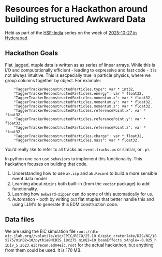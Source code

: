 # Resources for a Hackathon around building structured Awkward Data

Held as part of the [HSF-India](https://research-software-collaborations.org/) series on the week of [2025-10-27 in Hyderabad](https://indico.cern.ch/event/1580053/timetable/).

## Hackathon Goals

Flat, jagged, ntuple data is written as as series of linear arrays. While this is I/O and computationally efficient - leading to expressive and fast code - it is not always intuitive. This is escpecially true in particle physics, where we group columns together by object. For example:

```text
    "TaggerTrackerReconstructedParticles.type": var * int32,
    "TaggerTrackerReconstructedParticles.energy": var * float32,
    "TaggerTrackerReconstructedParticles.momentum.x": var * float32,
    "TaggerTrackerReconstructedParticles.momentum.y": var * float32,
    "TaggerTrackerReconstructedParticles.momentum.z": var * float32,
    "TaggerTrackerReconstructedParticles.referencePoint.x": var * float32,
    "TaggerTrackerReconstructedParticles.referencePoint.y": var * float32,
    "TaggerTrackerReconstructedParticles.referencePoint.z": var * float32,
    "TaggerTrackerReconstructedParticles.charge": var * float32,
    "TaggerTrackerReconstructedParticles.mass": var * float32,
 ```

 You'd really like to refer to all tracks as `event.tracks.px` or similar, or `.pt`.

 In python one can use `behaviors` to implement this functionality. This hackathon focuses on building that code.

 1. Understanding how to use `ak.zip` and `ak.Record` to build a more sensible event data model
 1. Learning about `mixins` both built-in (from the `vector` package) to add functionality.
 1. Learning how `awkward-zipper` can do some of this automatically for us.
 1. Automation - both by writing out flat ntuples that better handle this and using LLM's to generate this EDM construction code.

## Data files

We are using the EIC simulation file `root://dtn-eic.jlab.org//volatile/eic/EPIC/RECO/25.10.0/epic_craterlake/DIS/NC/18x275/minQ2=10/pythia8NCDIS_18x275_minQ2=10_beamEffects_xAngle=-0.025_hiDiv_5.2623.eicrecon.edm4eic.root` for the actual hackathon, but anything from them could be used. It is 170 MB.
